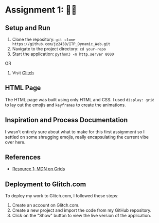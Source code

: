 # Assignment 1: 🤷‍♂️

## Setup and Run

1. Clone the repository: `git clone https://github.com/jz2450/ITP_Dynamic_Web.git`
2. Navigate to the project directory: `cd your-repo`
3. Start the application: `python3 -m http.server 8000`

OR

1. Visit [Glitch](https://cypress-bloom-wisteria.glitch.me/assignment-1/)

## HTML Page

The HTML page was built using only HTML and CSS. I used `display: grid` to lay out the emojis and `keyframes` to create the animations.

## Inspiration and Process Documentation

I wasn't entirely sure about what to make for this first assignment so I settled on some shrugging emojis, really encapsulating the current vibe over here.

## References

- [Resource 1: MDN on Grids](https://developer.mozilla.org/en-US/docs/Web/CSS/CSS_grid_layout/Auto-placement_in_grid_layout#)

## Deployment to Glitch.com

To deploy my work to Glitch.com, I followed these steps:

1. Create an account on Glitch.com.
2. Create a new project and import the code from my GitHub repository.
3. Click on the "Show" button to view the live version of the application.
